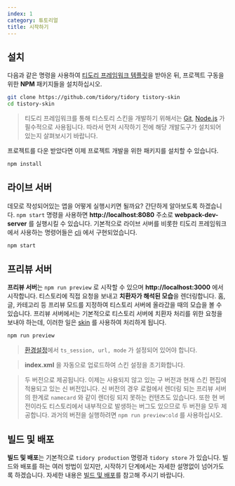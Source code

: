 ```yaml
---
index: 1
category: 튜토리얼
title: 시작하기
---
```


## 설치

다음과 같은 명령을 사용하여 [티도리 프레임워크 템플릿](https://github.com/tidory/tidory)을 받아온 뒤, 프로젝트 구동을 위한 **NPM** 패키지들을 설치하십시오.

```bash
git clone https://github.com/tidory/tidory tistory-skin
cd tistory-skin
```

> 티도리 프레임워크를 통해 티스토리 스킨을 개발하기 위해서는 [Git](https://git-scm.com), [Node.js](https://nodejs.org/ko) 가 필수적으로 사용됩니다. 따라서 먼저 시작하기 전에 해당 개발도구가 설치되어 있는지 살펴보시기 바랍니다. 

프로젝트를 다운 받았다면 이제 프로젝트 개발을 위한 패키지를 설치할 수 있습니다.

```bash
npm install
```

## 라이브 서버

데모로 작성되어있는 앱을 어떻게 실행시키면 될까요? 간단하게 알아보도록 하겠습니다. `npm start` 명령을 사용하면 **http://localhost:8080** 주소로 **webpack-dev-server** 를 실행시킬 수 있습니다. 기본적으로 라이브 서버를 비롯한 티도리 프레임워크에서 사용하는 명령어들은 [cli](https://github.com/tidory/cli) 에서 구현되었습니다.

```bash
npm start
```

## 프리뷰 서버

**프리뷰 서버**는 `npm run preview` 로 시작할 수 있으며 **http://localhost:3000** 에서 시작합니다. 티스토리에 직접 요청을 보내고 **치환자가 해석된 모습**을 렌더링합니다. 홈, 글, 카테고리 등 프리뷰 모드를 지정하여 티스토리 서버에 올라갔을 때의 모습을 볼 수 있습니다. 프리뷰 서버에서는 기본적으로 티스토리 서버에 치환자 처리를 위한 요청을 보내야 하는데, 이러한 일은 [skin](https://github.com/tidory/skin) 를 사용하여 처리하게 됩니다.

```bash
npm run preview
```

>[환경설정](/docs/configuration)에서 `ts_session, url, mode` 가 설정되어 있어야 합니다.
 
> **index.xml** 을 자동으로 업로드하여 스킨 설정을 초기화합니다.

> 두 버전으로 제공됩니다. 이제는 사용되지 않고 있는 구 버전과 현재 스킨 편집에 적용되고 있는 신 버전입니다. 신 버전의 경우 로컬에서 렌더링 되는 프리뷰 서버의 한계로 `namecard` 와 같이 렌더링 되지 못하는 컨텐츠도 있습니다. 또한 현 버전이라도 티스토리에서 내부적으로 발생하는 버그도 있으므로 두 버전을 모두 제공합니다. 과거의 버전을 실행하려면 `npm run preview:old` 를 사용하십시오. 

## 빌드 및 배포

**빌드 및 배포**는 기본적으로 `tidory production` 명령과 `tidory store` 가 있습니다. 빌드와 배포를 하는 여러 방법이 있지만, 시작하기 단계에서는 자세한 설명없이 넘어가도록 하겠습니다. 자세한 내용은 [빌드 및 배포](/docs/deployment)를 참고해 주시기 바랍니다.
